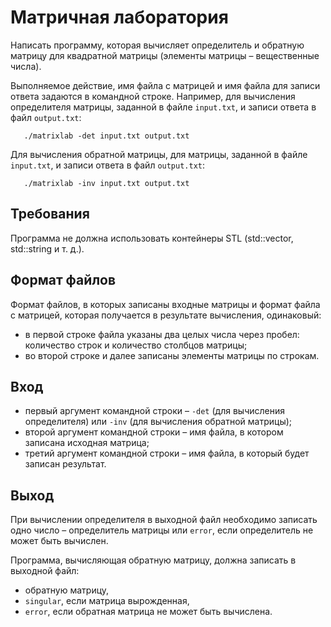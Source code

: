 # Матричная лаборатория

Написать программу, которая вычисляет определитель и обратную матрицу для квадратной матрицы (элементы матрицы – вещественные числа).

Выполняемое действие, имя файла с матрицей и имя файла для записи ответа задаются в командной строке. 
Например, для вычисления определителя матрицы, заданной в файле `input.txt`, и записи ответа в файл `output.txt`:
```
   ./matrixlab -det input.txt output.txt
```
Для вычисления обратной матрицы, для матрицы, заданной в файле `input.txt`, и записи ответа в файл `output.txt`:
```
   ./matrixlab -inv input.txt output.txt
```
## Требования

Программа не должна использовать контейнеры STL (std::vector, std::string и т. д.). 

## Формат файлов

Формат файлов, в которых записаны входные матрицы и формат файла с матрицей, которая получается в результате вычисления, одинаковый:

* в первой строке файла указаны два целых числа через пробел: количество строк и количество столбцов матрицы;
* во второй строке и далее записаны элементы матрицы по строкам. 

## Вход

* первый аргумент командной строки – `-det` (для вычисления определителя) или `-inv` (для вычисления обратной матрицы);
* второй аргумент командной строки – имя файла, в котором записана исходная матрица;
* третий аргумент командной строки – имя файла, в который будет записан результат. 

## Выход

При вычислении определителя в выходной файл необходимо записать одно число – определитель матрицы или `error`, если определитель не может быть вычислен.

Программа, вычисляющая обратную матрицу, должна записать в выходной файл:

* обратную матрицу,
* `singular`, если матрица вырожденная,
* `error`, если обратная матрица не может быть вычислена.

